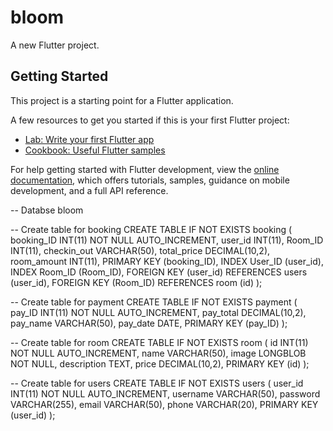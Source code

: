 # bloom

A new Flutter project.

## Getting Started

This project is a starting point for a Flutter application.

A few resources to get you started if this is your first Flutter project:

- [Lab: Write your first Flutter app](https://docs.flutter.dev/get-started/codelab)
- [Cookbook: Useful Flutter samples](https://docs.flutter.dev/cookbook)

For help getting started with Flutter development, view the
[online documentation](https://docs.flutter.dev/), which offers tutorials,
samples, guidance on mobile development, and a full API reference.

-- Databse bloom

-- Create table for booking
CREATE TABLE IF NOT EXISTS booking (
  booking_ID INT(11) NOT NULL AUTO_INCREMENT,
  user_id INT(11),
  Room_ID INT(11),
  checkin_out VARCHAR(50),
  total_price DECIMAL(10,2),
  room_amount INT(11),
  PRIMARY KEY (booking_ID),
  INDEX User_ID (user_id),
  INDEX Room_ID (Room_ID),
  FOREIGN KEY (user_id) REFERENCES users (user_id),
  FOREIGN KEY (Room_ID) REFERENCES room (id)
);

-- Create table for payment
CREATE TABLE IF NOT EXISTS payment (
  pay_ID INT(11) NOT NULL AUTO_INCREMENT,
  pay_total DECIMAL(10,2),
  pay_name VARCHAR(50),
  pay_date DATE,
  PRIMARY KEY (pay_ID)
);

-- Create table for room
CREATE TABLE IF NOT EXISTS room (
  id INT(11) NOT NULL AUTO_INCREMENT,
  name VARCHAR(50),
  image LONGBLOB NOT NULL,
  description TEXT,
  price DECIMAL(10,2),
  PRIMARY KEY (id)
);

-- Create table for users
CREATE TABLE IF NOT EXISTS users (
  user_id INT(11) NOT NULL AUTO_INCREMENT,
  username VARCHAR(50),
  password VARCHAR(255),
  email VARCHAR(50),
  phone VARCHAR(20),
  PRIMARY KEY (user_id)
);
